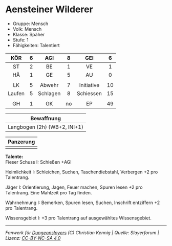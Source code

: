 # Aensteiner Wilderer  
- Gruppe: Mensch  
- Volk: Mensch  
- Klasse: Späher  
- Stufe: 1  
- Fähigkeiten: Talentiert  


| KÖR | 6 | AGI | 8 | GEI | 6 |
| :-: | :-: | :-: | :-: | :-: | :-: |
| ST | 2 | BE | 1 | VE | 1 |
| HÄ | 1 | GE | 5 | AU | 0 |
|  |
| LK | 5 | Abwehr | 7 | Initiative | 10 |
| Laufen | 5 | Schlagen | 8 | Schiessen | 15 |
|  |
| GH | 1 | GK | no | EP | 49 |

| Bewaffnung |
| --- |
| Langbogen (2h) (WB+2, INI+1) |


| Panzerung |
| --- |
|  |


**Talente:**  
Fieser Schuss I: Schießen +AGI

Heimlichkeit I: Schleichen, Suchen, Taschendiebstahl, Verbergen +2 pro Talentrang.

Jäger I: Orientierung, Jagen, Feuer machen, Spuren lesen +2 pro Talentrang. Eine Mahlzeit pro Tag finden.

Wahrnehmung I: Bemerken, Spuren lesen, Suchen, Inschrift entziffern +2 pro Talentrang.

Wissensgebiet I: +3 pro Talentrang auf ausgewähltes Wissensgebiet.





___
*Fanwerk für [Dungeonslayers](https://www.dungeonslayers.net/) (C) Christian Kennig | Quelle: Slayerforum | Lizenz: [CC-BY-NC-SA 4.0](https://creativecommons.org/licenses/by-nc-sa/4.0/deed.de)*